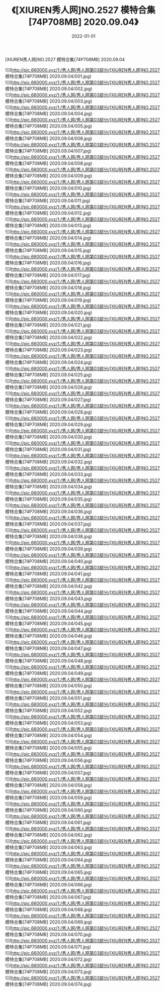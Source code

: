 ﻿---
layout: post
title:  《[XIUREN秀人网]NO.2527 模特合集[74P708MB] 2020.09.04》
date:   2022-01-01
img: http://pic.660000.xyz/1:/秀人网/秀人网第03部分/[XIUREN秀人网]NO.2527 模特合集[74P708MB] 2020.09.04/000.jpg
categories: [美女, 清纯, 唯美]
---

[XIUREN秀人网]NO.2527 模特合集[74P708MB] 2020.09.04

 ![](http://pic.660000.xyz/1:/秀人网/秀人网第03部分/[XIUREN秀人网]NO.2527 模特合集[74P708MB] 2020.09.04/001.jpg) <br>![](http://pic.660000.xyz/1:/秀人网/秀人网第03部分/[XIUREN秀人网]NO.2527 模特合集[74P708MB] 2020.09.04/002.jpg) <br>![](http://pic.660000.xyz/1:/秀人网/秀人网第03部分/[XIUREN秀人网]NO.2527 模特合集[74P708MB] 2020.09.04/003.jpg) <br>![](http://pic.660000.xyz/1:/秀人网/秀人网第03部分/[XIUREN秀人网]NO.2527 模特合集[74P708MB] 2020.09.04/004.jpg) <br>![](http://pic.660000.xyz/1:/秀人网/秀人网第03部分/[XIUREN秀人网]NO.2527 模特合集[74P708MB] 2020.09.04/005.jpg) <br>![](http://pic.660000.xyz/1:/秀人网/秀人网第03部分/[XIUREN秀人网]NO.2527 模特合集[74P708MB] 2020.09.04/006.jpg) <br>![](http://pic.660000.xyz/1:/秀人网/秀人网第03部分/[XIUREN秀人网]NO.2527 模特合集[74P708MB] 2020.09.04/007.jpg) <br>![](http://pic.660000.xyz/1:/秀人网/秀人网第03部分/[XIUREN秀人网]NO.2527 模特合集[74P708MB] 2020.09.04/008.jpg) <br>![](http://pic.660000.xyz/1:/秀人网/秀人网第03部分/[XIUREN秀人网]NO.2527 模特合集[74P708MB] 2020.09.04/009.jpg) <br>![](http://pic.660000.xyz/1:/秀人网/秀人网第03部分/[XIUREN秀人网]NO.2527 模特合集[74P708MB] 2020.09.04/010.jpg) <br>![](http://pic.660000.xyz/1:/秀人网/秀人网第03部分/[XIUREN秀人网]NO.2527 模特合集[74P708MB] 2020.09.04/011.jpg) <br>![](http://pic.660000.xyz/1:/秀人网/秀人网第03部分/[XIUREN秀人网]NO.2527 模特合集[74P708MB] 2020.09.04/012.jpg) <br>![](http://pic.660000.xyz/1:/秀人网/秀人网第03部分/[XIUREN秀人网]NO.2527 模特合集[74P708MB] 2020.09.04/013.jpg) <br>![](http://pic.660000.xyz/1:/秀人网/秀人网第03部分/[XIUREN秀人网]NO.2527 模特合集[74P708MB] 2020.09.04/014.jpg) <br>![](http://pic.660000.xyz/1:/秀人网/秀人网第03部分/[XIUREN秀人网]NO.2527 模特合集[74P708MB] 2020.09.04/015.jpg) <br>![](http://pic.660000.xyz/1:/秀人网/秀人网第03部分/[XIUREN秀人网]NO.2527 模特合集[74P708MB] 2020.09.04/016.jpg) <br>![](http://pic.660000.xyz/1:/秀人网/秀人网第03部分/[XIUREN秀人网]NO.2527 模特合集[74P708MB] 2020.09.04/017.jpg) <br>![](http://pic.660000.xyz/1:/秀人网/秀人网第03部分/[XIUREN秀人网]NO.2527 模特合集[74P708MB] 2020.09.04/018.jpg) <br>![](http://pic.660000.xyz/1:/秀人网/秀人网第03部分/[XIUREN秀人网]NO.2527 模特合集[74P708MB] 2020.09.04/019.jpg) <br>![](http://pic.660000.xyz/1:/秀人网/秀人网第03部分/[XIUREN秀人网]NO.2527 模特合集[74P708MB] 2020.09.04/020.jpg) <br>![](http://pic.660000.xyz/1:/秀人网/秀人网第03部分/[XIUREN秀人网]NO.2527 模特合集[74P708MB] 2020.09.04/021.jpg) <br>![](http://pic.660000.xyz/1:/秀人网/秀人网第03部分/[XIUREN秀人网]NO.2527 模特合集[74P708MB] 2020.09.04/022.jpg) <br>![](http://pic.660000.xyz/1:/秀人网/秀人网第03部分/[XIUREN秀人网]NO.2527 模特合集[74P708MB] 2020.09.04/023.jpg) <br>![](http://pic.660000.xyz/1:/秀人网/秀人网第03部分/[XIUREN秀人网]NO.2527 模特合集[74P708MB] 2020.09.04/024.jpg) <br>![](http://pic.660000.xyz/1:/秀人网/秀人网第03部分/[XIUREN秀人网]NO.2527 模特合集[74P708MB] 2020.09.04/025.jpg) <br>![](http://pic.660000.xyz/1:/秀人网/秀人网第03部分/[XIUREN秀人网]NO.2527 模特合集[74P708MB] 2020.09.04/026.jpg) <br>![](http://pic.660000.xyz/1:/秀人网/秀人网第03部分/[XIUREN秀人网]NO.2527 模特合集[74P708MB] 2020.09.04/027.jpg) <br>![](http://pic.660000.xyz/1:/秀人网/秀人网第03部分/[XIUREN秀人网]NO.2527 模特合集[74P708MB] 2020.09.04/028.jpg) <br>![](http://pic.660000.xyz/1:/秀人网/秀人网第03部分/[XIUREN秀人网]NO.2527 模特合集[74P708MB] 2020.09.04/029.jpg) <br>![](http://pic.660000.xyz/1:/秀人网/秀人网第03部分/[XIUREN秀人网]NO.2527 模特合集[74P708MB] 2020.09.04/030.jpg) <br>![](http://pic.660000.xyz/1:/秀人网/秀人网第03部分/[XIUREN秀人网]NO.2527 模特合集[74P708MB] 2020.09.04/031.jpg) <br>![](http://pic.660000.xyz/1:/秀人网/秀人网第03部分/[XIUREN秀人网]NO.2527 模特合集[74P708MB] 2020.09.04/032.jpg) <br>![](http://pic.660000.xyz/1:/秀人网/秀人网第03部分/[XIUREN秀人网]NO.2527 模特合集[74P708MB] 2020.09.04/033.jpg) <br>![](http://pic.660000.xyz/1:/秀人网/秀人网第03部分/[XIUREN秀人网]NO.2527 模特合集[74P708MB] 2020.09.04/034.jpg) <br>![](http://pic.660000.xyz/1:/秀人网/秀人网第03部分/[XIUREN秀人网]NO.2527 模特合集[74P708MB] 2020.09.04/035.jpg) <br>![](http://pic.660000.xyz/1:/秀人网/秀人网第03部分/[XIUREN秀人网]NO.2527 模特合集[74P708MB] 2020.09.04/036.jpg) <br>![](http://pic.660000.xyz/1:/秀人网/秀人网第03部分/[XIUREN秀人网]NO.2527 模特合集[74P708MB] 2020.09.04/037.jpg) <br>![](http://pic.660000.xyz/1:/秀人网/秀人网第03部分/[XIUREN秀人网]NO.2527 模特合集[74P708MB] 2020.09.04/038.jpg) <br>![](http://pic.660000.xyz/1:/秀人网/秀人网第03部分/[XIUREN秀人网]NO.2527 模特合集[74P708MB] 2020.09.04/039.jpg) <br>![](http://pic.660000.xyz/1:/秀人网/秀人网第03部分/[XIUREN秀人网]NO.2527 模特合集[74P708MB] 2020.09.04/040.jpg) <br>![](http://pic.660000.xyz/1:/秀人网/秀人网第03部分/[XIUREN秀人网]NO.2527 模特合集[74P708MB] 2020.09.04/041.jpg) <br>![](http://pic.660000.xyz/1:/秀人网/秀人网第03部分/[XIUREN秀人网]NO.2527 模特合集[74P708MB] 2020.09.04/042.jpg) <br>![](http://pic.660000.xyz/1:/秀人网/秀人网第03部分/[XIUREN秀人网]NO.2527 模特合集[74P708MB] 2020.09.04/043.jpg) <br>![](http://pic.660000.xyz/1:/秀人网/秀人网第03部分/[XIUREN秀人网]NO.2527 模特合集[74P708MB] 2020.09.04/044.jpg) <br>![](http://pic.660000.xyz/1:/秀人网/秀人网第03部分/[XIUREN秀人网]NO.2527 模特合集[74P708MB] 2020.09.04/045.jpg) <br>![](http://pic.660000.xyz/1:/秀人网/秀人网第03部分/[XIUREN秀人网]NO.2527 模特合集[74P708MB] 2020.09.04/046.jpg) <br>![](http://pic.660000.xyz/1:/秀人网/秀人网第03部分/[XIUREN秀人网]NO.2527 模特合集[74P708MB] 2020.09.04/047.jpg) <br>![](http://pic.660000.xyz/1:/秀人网/秀人网第03部分/[XIUREN秀人网]NO.2527 模特合集[74P708MB] 2020.09.04/048.jpg) <br>![](http://pic.660000.xyz/1:/秀人网/秀人网第03部分/[XIUREN秀人网]NO.2527 模特合集[74P708MB] 2020.09.04/049.jpg) <br>![](http://pic.660000.xyz/1:/秀人网/秀人网第03部分/[XIUREN秀人网]NO.2527 模特合集[74P708MB] 2020.09.04/050.jpg) <br>![](http://pic.660000.xyz/1:/秀人网/秀人网第03部分/[XIUREN秀人网]NO.2527 模特合集[74P708MB] 2020.09.04/051.jpg) <br>![](http://pic.660000.xyz/1:/秀人网/秀人网第03部分/[XIUREN秀人网]NO.2527 模特合集[74P708MB] 2020.09.04/052.jpg) <br>![](http://pic.660000.xyz/1:/秀人网/秀人网第03部分/[XIUREN秀人网]NO.2527 模特合集[74P708MB] 2020.09.04/053.jpg) <br>![](http://pic.660000.xyz/1:/秀人网/秀人网第03部分/[XIUREN秀人网]NO.2527 模特合集[74P708MB] 2020.09.04/054.jpg) <br>![](http://pic.660000.xyz/1:/秀人网/秀人网第03部分/[XIUREN秀人网]NO.2527 模特合集[74P708MB] 2020.09.04/055.jpg) <br>![](http://pic.660000.xyz/1:/秀人网/秀人网第03部分/[XIUREN秀人网]NO.2527 模特合集[74P708MB] 2020.09.04/056.jpg) <br>![](http://pic.660000.xyz/1:/秀人网/秀人网第03部分/[XIUREN秀人网]NO.2527 模特合集[74P708MB] 2020.09.04/057.jpg) <br>![](http://pic.660000.xyz/1:/秀人网/秀人网第03部分/[XIUREN秀人网]NO.2527 模特合集[74P708MB] 2020.09.04/058.jpg) <br>![](http://pic.660000.xyz/1:/秀人网/秀人网第03部分/[XIUREN秀人网]NO.2527 模特合集[74P708MB] 2020.09.04/059.jpg) <br>![](http://pic.660000.xyz/1:/秀人网/秀人网第03部分/[XIUREN秀人网]NO.2527 模特合集[74P708MB] 2020.09.04/060.jpg) <br>![](http://pic.660000.xyz/1:/秀人网/秀人网第03部分/[XIUREN秀人网]NO.2527 模特合集[74P708MB] 2020.09.04/061.jpg) <br>![](http://pic.660000.xyz/1:/秀人网/秀人网第03部分/[XIUREN秀人网]NO.2527 模特合集[74P708MB] 2020.09.04/062.jpg) <br>![](http://pic.660000.xyz/1:/秀人网/秀人网第03部分/[XIUREN秀人网]NO.2527 模特合集[74P708MB] 2020.09.04/063.jpg) <br>![](http://pic.660000.xyz/1:/秀人网/秀人网第03部分/[XIUREN秀人网]NO.2527 模特合集[74P708MB] 2020.09.04/064.jpg) <br>![](http://pic.660000.xyz/1:/秀人网/秀人网第03部分/[XIUREN秀人网]NO.2527 模特合集[74P708MB] 2020.09.04/065.jpg) <br>![](http://pic.660000.xyz/1:/秀人网/秀人网第03部分/[XIUREN秀人网]NO.2527 模特合集[74P708MB] 2020.09.04/066.jpg) <br>![](http://pic.660000.xyz/1:/秀人网/秀人网第03部分/[XIUREN秀人网]NO.2527 模特合集[74P708MB] 2020.09.04/067.jpg) <br>![](http://pic.660000.xyz/1:/秀人网/秀人网第03部分/[XIUREN秀人网]NO.2527 模特合集[74P708MB] 2020.09.04/068.jpg) <br>![](http://pic.660000.xyz/1:/秀人网/秀人网第03部分/[XIUREN秀人网]NO.2527 模特合集[74P708MB] 2020.09.04/069.jpg) <br>![](http://pic.660000.xyz/1:/秀人网/秀人网第03部分/[XIUREN秀人网]NO.2527 模特合集[74P708MB] 2020.09.04/070.jpg) <br>![](http://pic.660000.xyz/1:/秀人网/秀人网第03部分/[XIUREN秀人网]NO.2527 模特合集[74P708MB] 2020.09.04/071.jpg) <br>![](http://pic.660000.xyz/1:/秀人网/秀人网第03部分/[XIUREN秀人网]NO.2527 模特合集[74P708MB] 2020.09.04/072.jpg) <br>![](http://pic.660000.xyz/1:/秀人网/秀人网第03部分/[XIUREN秀人网]NO.2527 模特合集[74P708MB] 2020.09.04/073.jpg) <br>![](http://pic.660000.xyz/1:/秀人网/秀人网第03部分/[XIUREN秀人网]NO.2527 模特合集[74P708MB] 2020.09.04/074.jpg) <br>